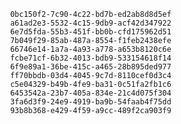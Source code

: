 
                0bc150f2-7c90-4c22-bd7b-ed2ab8d8d5ef
                a61ad2e3-5532-4c15-9db9-acf42d347922
                6e7d5fda-55b3-451f-bb0b-cfd175962d51
                7b049f29-85ab-487a-8554-f1feb2438efe
                66746e14-1a7a-4a93-a778-a653b8120c6e
                fcbe71cf-6b32-4013-bdb9-533154618f14
                6f9e89a1-36be-415c-a465-28b895ded977
                ff70bbdb-03d4-4045-9c7d-8110cef0d3c4
                c5e04329-b49b-4fe9-ba31-0c51fa2fb1c6
                6453542a-23b7-405a-834e-21c4d075f304
                3fa6d3f9-24e9-4919-ba9b-54faab4f75dd
                93b8b368-e429-4f59-a9cc-489f2ca903f9
                